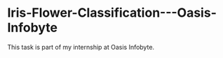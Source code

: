 # Iris-Flower-Classification---Oasis-Infobyte
This task is part of my internship at Oasis Infobyte.
